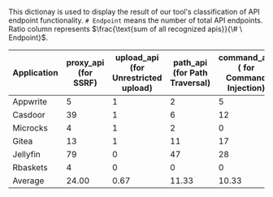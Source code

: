 This dictionay is used to display the result of our tool's classification of API endpoint functionality. `# Endpoint` means the number of total API endpoints. Ratio column represents $\frac{\text{sum of all recognized apis}}{\# \ Endpoint}$.

| Application | proxy_api (for SSRF) | upload_api (for Unrestricted  upload) | path_api (for Path Traversal) | command_api ( for Command  Injection) | database_api (for SQL) | display_api (for XSS) | sum of all  recognized apis | # Endpoint | Ratio |
| ----------- | -------------------- | ------------------------------------- | ----------------------------- | ------------------------------------- | ---------------------- | --------------------- | --------------------------- | ---------- | ----- |
| Appwrite    | 5                    | 1                                     | 2                             | 5                                     | 8                      | 17                    | 22                          | 61         | 0.36  |
| Casdoor     | 39                   | 1                                     | 6                             | 12                                    | 47                     | 48                    | 69                          | 121        | 0.57  |
| Microcks    | 4                    | 1                                     | 2                             | 0                                     | 3                      | 7                     | 8                           | 44         | 0.18  |
| Gitea       | 13                   | 1                                     | 11                            | 17                                    | 7                      | 44                    | 53                          | 325        | 0.16  |
| Jellyfin    | 79                   | 0                                     | 47                            | 28                                    | 82                     | 118                   | 127                         | 405        | 0.31  |
| Rbaskets    | 4                    | 0                                     | 0                             | 0                                     | 0                      | 8                     | 6                           | 22         | 0.27  |
| Average     | 24.00                | 0.67                                  | 11.33                         | 10.33                                 | 24.50                  | 40.33                 | 47.50                       | 163.00     | 0.29  |